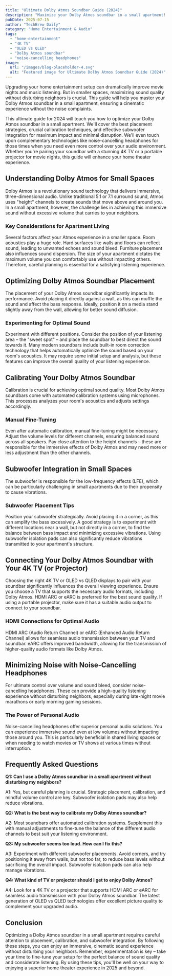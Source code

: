 ```yaml
---
title: "Ultimate Dolby Atmos Soundbar Guide (2024)"
description: "Maximize your Dolby Atmos soundbar in a small apartment! Learn the best placement, calibration, and subwoofer integration techniques for stunning 4K TV audio in 2024.  Read our complete guide now!"
pubDate: 2025-07-15
author: "TechBrew Daily"
category: "Home Entertainment & Audio"
tags:
  - "home-entertainment"
  - "4K TV"
  - "OLED vs QLED"
  - "Dolby Atmos soundbar"
  - "noise-cancelling headphones"
image:
  url: "/images/blog-placeholder-4.svg"
  alt: "Featured image for Ultimate Dolby Atmos Soundbar Guide (2024)"
---
```


Upgrading your home entertainment setup can dramatically improve movie nights and music listening.  But in smaller spaces, maximizing sound quality without disturbing neighbors is crucial.  This guide will help you master your Dolby Atmos soundbar in a small apartment, ensuring a cinematic experience without the noise complaints.

This ultimate guide for 2024 will teach you how to optimize your Dolby Atmos soundbar in a small apartment. We'll cover the best placement strategies, crucial calibration techniques, and effective subwoofer integration for maximum impact and minimal disruption.  We'll even touch upon complementary technologies like noise-cancelling headphones for those times when you need even more control over your audio environment.  Whether you're pairing your soundbar with a stunning 4K TV or a portable projector for movie nights, this guide will enhance your home theater experience.


## Understanding Dolby Atmos for Small Spaces

Dolby Atmos is a revolutionary sound technology that delivers immersive, three-dimensional audio.  Unlike traditional 5.1 or 7.1 surround sound, Atmos uses "height" channels to create sounds that move above and around you.  In a small apartment, however, the challenge lies in achieving this immersive sound without excessive volume that carries to your neighbors.

### Key Considerations for Apartment Living

Several factors affect your Atmos experience in a smaller space.  Room acoustics play a huge role.  Hard surfaces like walls and floors can reflect sound, leading to unwanted echoes and sound bleed.  Furniture placement also influences sound dispersion. The size of your apartment dictates the maximum volume you can comfortably use without impacting others. Therefore, careful planning is essential for a satisfying listening experience.


## Optimizing Dolby Atmos Soundbar Placement

The placement of your Dolby Atmos soundbar significantly impacts its performance. Avoid placing it directly against a wall, as this can muffle the sound and affect the bass response.  Ideally, position it on a media stand slightly away from the wall, allowing for better sound diffusion.

### Experimenting for Optimal Sound

Experiment with different positions.  Consider the position of your listening area – the "sweet spot" – and place the soundbar to best direct the sound towards it.   Many modern soundbars include built-in room correction technology that helps automatically optimize the sound based on your room's acoustics.  It may require some initial setup and analysis, but these features can improve the overall quality of your listening experience.



## Calibrating Your Dolby Atmos Soundbar

Calibration is crucial for achieving optimal sound quality.  Most Dolby Atmos soundbars come with automated calibration systems using microphones. This processes analyzes your room's acoustics and adjusts settings accordingly.

### Manual Fine-Tuning

Even after automatic calibration, manual fine-tuning might be necessary.  Adjust the volume levels for different channels, ensuring balanced sound across all speakers.  Pay close attention to the height channels – these are responsible for the immersive effects of Dolby Atmos and may need more or less adjustment than the other channels.


## Subwoofer Integration in Small Spaces

The subwoofer is responsible for the low-frequency effects (LFE), which can be particularly challenging in small apartments due to their propensity to cause vibrations.

### Subwoofer Placement Tips

Position your subwoofer strategically. Avoid placing it in a corner, as this can amplify the bass excessively. A good strategy is to experiment with different locations near a wall, but not directly in a corner, to find the balance between bass impact and minimizing excessive vibrations.  Using subwoofer isolation pads can also significantly reduce vibrations transmitted to your apartment's structure.


## Connecting Your Dolby Atmos Soundbar with Your 4K TV (or Projector)

Choosing the right 4K TV or OLED vs QLED displays to pair with your soundbar significantly influences the overall viewing experience. Ensure you choose a TV that supports the necessary audio formats, including Dolby Atmos. HDMI ARC or eARC is preferred for the best sound quality.  If using a portable projector, make sure it has a suitable audio output to connect to your soundbar.

### HDMI Connections for Optimal Audio

HDMI ARC (Audio Return Channel) or eARC (Enhanced Audio Return Channel) allows for seamless audio transmission between your TV and soundbar.  eARC offers improved bandwidth, allowing for the transmission of higher-quality audio formats like Dolby Atmos.


## Minimizing Noise with Noise-Cancelling Headphones

For ultimate control over volume and sound bleed, consider noise-cancelling headphones.  These can provide a high-quality listening experience without disturbing neighbors, especially during late-night movie marathons or early morning gaming sessions.

### The Power of Personal Audio

Noise-cancelling headphones offer superior personal audio solutions.  You can experience immersive sound even at low volumes without impacting those around you.  This is particularly beneficial in shared living spaces or when needing to watch movies or TV shows at various times without interruption.


## Frequently Asked Questions

**Q1: Can I use a Dolby Atmos soundbar in a small apartment without disturbing my neighbors?**

A1: Yes, but careful planning is crucial.  Strategic placement, calibration, and mindful volume control are key. Subwoofer isolation pads may also help reduce vibrations.

**Q2: What is the best way to calibrate my Dolby Atmos soundbar?**

A2: Most soundbars offer automated calibration systems.  Supplement this with manual adjustments to fine-tune the balance of the different audio channels to best suit your listening environment.


**Q3:  My subwoofer seems too loud. How can I fix this?**

A3: Experiment with different subwoofer placements. Avoid corners, and try positioning it away from walls, but not too far, to reduce bass levels without sacrificing the overall impact.  Subwoofer isolation pads can also help manage vibrations.

**Q4:  What kind of TV or projector should I get to enjoy Dolby Atmos?**

A4: Look for a 4K TV or a projector that supports HDMI ARC or eARC for seamless audio transmission with your Dolby Atmos soundbar. The latest generation of OLED vs QLED technologies offer excellent picture quality to complement your upgraded audio.


## Conclusion

Optimizing a Dolby Atmos soundbar in a small apartment requires careful attention to placement, calibration, and subwoofer integration.  By following these steps, you can enjoy an immersive, cinematic sound experience without disturbing your neighbors.  Remember, experimentation is key – take your time to fine-tune your setup for the perfect balance of sound quality and considerate listening. By using these tips, you'll be well on your way to enjoying a superior home theater experience in 2025 and beyond.